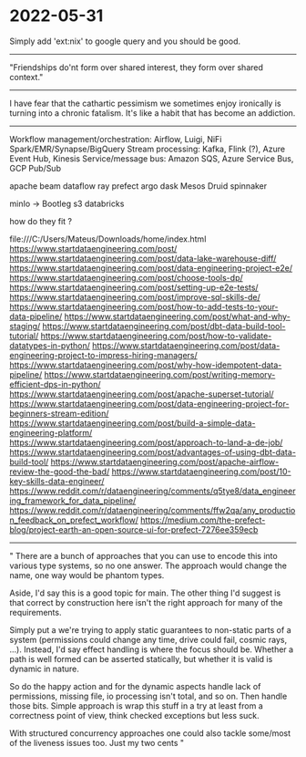 # 2022-05-31

 Simply add 'ext:nix' to google query and you should be good.

___

"Friendships do'nt form over shared interest, they form over shared context."

___

I have fear that the cathartic pessimism we sometimes enjoy ironically is turning into a chronic fatalism. It's like a habit that has become an addiction.



___


Workflow management/orchestration: Airflow, Luigi, NiFi
Spark/EMR/Synapse/BigQuery 
Stream processing: Kafka, Flink (?), Azure Event Hub, Kinesis
Service/message bus: Amazon SQS, Azure Service Bus, GCP Pub/Sub

apache beam 
dataflow
ray
prefect
argo
dask
Mesos
Druid
spinnaker

minIo -> Bootleg s3
databricks


how do they fit ?

file:///C:/Users/Mateus/Downloads/home/index.html
<https://www.startdataengineering.com/post/>
<https://www.startdataengineering.com/post/data-lake-warehouse-diff/>
<https://www.startdataengineering.com/post/data-engineering-project-e2e/>
<https://www.startdataengineering.com/post/choose-tools-dp/>
<https://www.startdataengineering.com/post/setting-up-e2e-tests/>
<https://www.startdataengineering.com/post/improve-sql-skills-de/>
<https://www.startdataengineering.com/post/how-to-add-tests-to-your-data-pipeline/>
<https://www.startdataengineering.com/post/what-and-why-staging/>
<https://www.startdataengineering.com/post/dbt-data-build-tool-tutorial/>
<https://www.startdataengineering.com/post/how-to-validate-datatypes-in-python/>
<https://www.startdataengineering.com/post/data-engineering-project-to-impress-hiring-managers/>
<https://www.startdataengineering.com/post/why-how-idempotent-data-pipeline/>
<https://www.startdataengineering.com/post/writing-memory-efficient-dps-in-python/>
<https://www.startdataengineering.com/post/apache-superset-tutorial/>
<https://www.startdataengineering.com/post/data-engineering-project-for-beginners-stream-edition/>
<https://www.startdataengineering.com/post/build-a-simple-data-engineering-platform/>
<https://www.startdataengineering.com/post/approach-to-land-a-de-job/>
<https://www.startdataengineering.com/post/advantages-of-using-dbt-data-build-tool/>
<https://www.startdataengineering.com/post/apache-airflow-review-the-good-the-bad/>
<https://www.startdataengineering.com/post/10-key-skills-data-engineer/>
<https://www.reddit.com/r/dataengineering/comments/q5tye8/data_engineering_framework_for_data_pipeline/>
<https://www.reddit.com/r/dataengineering/comments/ffw2qa/any_production_feedback_on_prefect_workflow/>
<https://medium.com/the-prefect-blog/project-earth-an-open-source-ui-for-prefect-7276ee359ecb>


___


"
There are a bunch of approaches that you can use to encode this into various type systems, so no one answer. The approach would change the name, one way would be phantom types.

Aside, I'd say this is a good topic for main.
The other thing I'd suggest is that correct by construction here isn't the right approach for many of the requirements.

Simply put a we're trying to apply static guarantees to non-static parts of a system (permissions could change any time, drive could fail, cosmic rays, ...).
Instead, I'd say effect handling is where the focus should be.
Whether a path is well formed can be asserted statically, but whether it is valid is dynamic in nature.

So do the happy action and for the dynamic aspects handle lack of permissions, missing file, io processing isn't total, and so on. Then handle those bits.
Simple approach is wrap this stuff in a try at least from a correctness point of view, think checked exceptions but less suck.

With structured concurrency approaches one could also tackle some/most of the liveness issues too.
Just my two cents
"